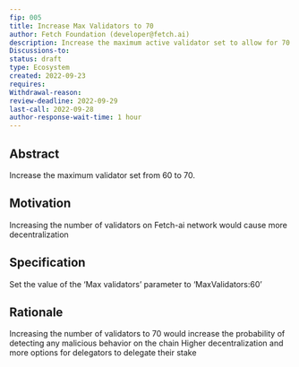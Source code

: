 ```yaml
---
fip: 005
title: Increase Max Validators to 70
author: Fetch Foundation (developer@fetch.ai)
description: Increase the maximum active validator set to allow for 70 validators
Discussions-to: 
status: draft
type: Ecosystem
created: 2022-09-23
requires:
Withdrawal-reason:
review-deadline: 2022-09-29
last-call: 2022-09-28
author-response-wait-time: 1 hour
---
```

## Abstract

Increase the maximum validator set from 60 to 70.

## Motivation
Increasing the number of validators on Fetch-ai network would cause more decentralization

## Specification

Set the value of the ‘Max validators’ parameter to ‘MaxValidators:60’

## Rationale
Increasing the number of validators to 70 would increase the probability of detecting any malicious behavior on the chain 
Higher decentralization and more options for delegators to delegate their stake
